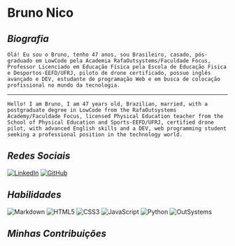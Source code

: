 # Bruno Nico

## _Biografia_
    
    Olá! Eu sou o Bruno, tenho 47 anos, sou Brasileiro, casado, pós-graduado em LowCode pela Academia RafaOutsystems/Faculdade Focus, Professor Licenciado em Educação Física pela Escola de Educação Fisica e Desportos-EEFD/UFRJ, piloto de drone certificado, possuo inglês avançado e DEV, estudante de programação Web e em busca de colocação profissional no mundo da tecnologia.

---------------------------------------

    Hello! I am Bruno, I am 47 years old, Brazilian, married, with a postgraduate degree in LowCode from the RafaOutsystems Academy/Faculdade Focus, licensed Physical Education teacher from the School of Physical Education and Sports-EEFD/UFRJ, certified drone pilot, with advanced English skills and a DEV, web programming student seeking a professional position in the technology world.

## _Redes Sociais_
[![LinkedIn](https://img.shields.io/badge/LinkedIn-0077B5?style=for-the-badge&logo=linkedin&logoColor=white)](https://br.linkedin.com/in/bruno-nico-24617455)
[![GitHub](https://img.shields.io/badge/GitHub-100000?style=for-the-badge&logo=github&logoColor=white)](https://github.com/BruStud77)

## _Habilidades_
![Markdown](https://img.shields.io/badge/Markdown-000?style=for-the-badge&logo=markdown)
![HTML5](https://img.shields.io/badge/HTML5-E34F26?style=for-the-badge&logo=html5&logoColor=white)
![CSS3](https://img.shields.io/badge/CSS3-1572B6?style=for-the-badge&logo=css3&logoColor=white)
![JavaScript](https://img.shields.io/badge/JavaScript-F7DF1E?style=for-the-badge&logo=javascript&logoColor=black)
![Python](https://img.shields.io/badge/python-3670A0?style=for-the-badge&logo=python&logoColor=ffdd54)
![OutSystems](https://img.shields.io/badge/outsystems-ffffff?style=for-the-badge&logo=instagram&&logoColor=red)

## _Minhas Contribuições_
